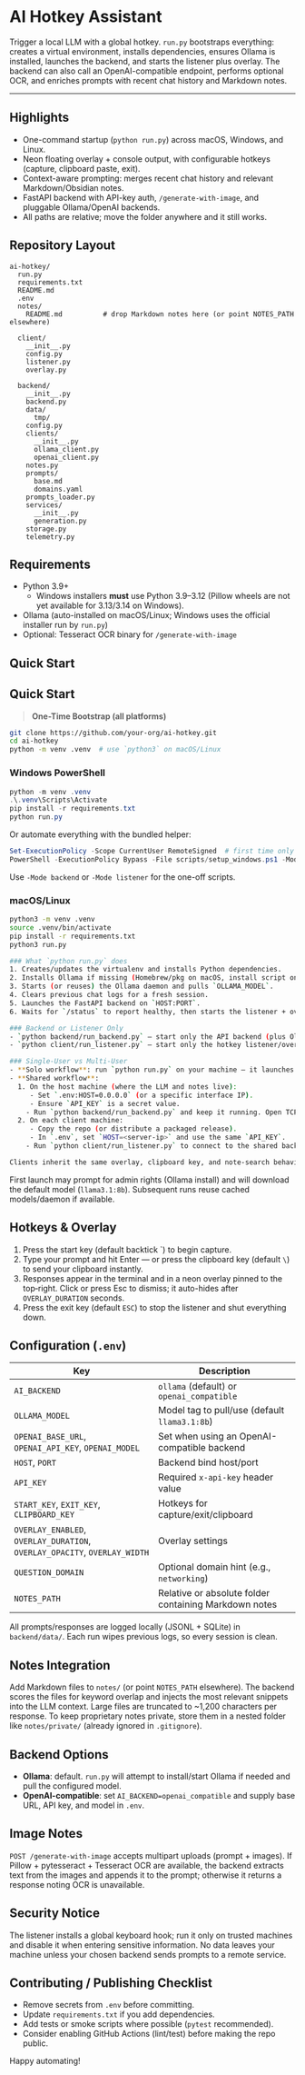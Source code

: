 # AI Hotkey Assistant

Trigger a local LLM with a global hotkey. `run.py` bootstraps everything: creates a virtual environment, installs dependencies, ensures Ollama is installed, launches the backend, and starts the listener plus overlay. The backend can also call an OpenAI-compatible endpoint, performs optional OCR, and enriches prompts with recent chat history and Markdown notes.

---

## Highlights
- One-command startup (`python run.py`) across macOS, Windows, and Linux.
- Neon floating overlay + console output, with configurable hotkeys (capture, clipboard paste, exit).
- Context-aware prompting: merges recent chat history and relevant Markdown/Obsidian notes.
- FastAPI backend with API-key auth, `/generate-with-image`, and pluggable Ollama/OpenAI backends.
- All paths are relative; move the folder anywhere and it still works.

## Repository Layout
```
ai-hotkey/
  run.py
  requirements.txt
  README.md
  .env
  notes/
    README.md          # drop Markdown notes here (or point NOTES_PATH elsewhere)

  client/
    __init__.py
    config.py
    listener.py
    overlay.py

  backend/
    __init__.py
    backend.py
    data/
      tmp/
    config.py
    clients/
      __init__.py
      ollama_client.py
      openai_client.py
    notes.py
    prompts/
      base.md
      domains.yaml
    prompts_loader.py
    services/
      __init__.py
      generation.py
    storage.py
    telemetry.py
```

## Requirements
- Python 3.9+
  - Windows installers **must** use Python 3.9–3.12 (Pillow wheels are not yet available for 3.13/3.14 on Windows).
- Ollama (auto-installed on macOS/Linux; Windows uses the official installer run by `run.py`)
- Optional: Tesseract OCR binary for `/generate-with-image`

## Quick Start

## Quick Start

> **One-Time Bootstrap (all platforms)**
```bash
git clone https://github.com/your-org/ai-hotkey.git
cd ai-hotkey
python -m venv .venv  # use `python3` on macOS/Linux
```

### Windows PowerShell
```powershell
python -m venv .venv
.\.venv\Scripts\Activate
pip install -r requirements.txt
python run.py
```

Or automate everything with the bundled helper:

```powershell
Set-ExecutionPolicy -Scope CurrentUser RemoteSigned  # first time only
PowerShell -ExecutionPolicy Bypass -File scripts/setup_windows.ps1 -Mode full
```

Use `-Mode backend` or `-Mode listener` for the one-off scripts.

### macOS/Linux
```bash
python3 -m venv .venv
source .venv/bin/activate
pip install -r requirements.txt
python3 run.py

### What `python run.py` does
1. Creates/updates the virtualenv and installs Python dependencies.
2. Installs Ollama if missing (Homebrew/pkg on macOS, install script on Linux; Windows uses the official installer).
3. Starts (or reuses) the Ollama daemon and pulls `OLLAMA_MODEL`.
4. Clears previous chat logs for a fresh session.
5. Launches the FastAPI backend on `HOST:PORT`.
6. Waits for `/status` to report healthy, then starts the listener + overlay.

### Backend or Listener Only
- `python backend/run_backend.py` — start only the API backend (plus Ollama daemon). The script stays running until you press Ctrl+C.
- `python client/run_listener.py` — start only the hotkey listener/overlay. Ensure the backend is already reachable on `HOST:PORT` before launching.

### Single-User vs Multi-User
- **Solo workflow**: run `python run.py` on your machine — it launches both backend and listener locally.
- **Shared workflow**:
  1. On the host machine (where the LLM and notes live):
     - Set `.env:HOST=0.0.0.0` (or a specific interface IP).
     - Ensure `API_KEY` is a secret value.
    - Run `python backend/run_backend.py` and keep it running. Open TCP port `PORT` (default `8000`) in your firewall.
  2. On each client machine:
     - Copy the repo (or distribute a packaged release).
     - In `.env`, set `HOST=<server-ip>` and use the same `API_KEY`.
    - Run `python client/run_listener.py` to connect to the shared backend.

Clients inherit the same overlay, clipboard key, and note-search behaviour, but only the host needs the Ollama installation and Markdown vault.
```

First launch may prompt for admin rights (Ollama install) and will download the default model (`llama3.1:8b`). Subsequent runs reuse cached models/daemon if available.

## Hotkeys & Overlay
1. Press the start key (default backtick `) to begin capture.
2. Type your prompt and hit Enter — or press the clipboard key (default `\`) to send your clipboard instantly.
3. Responses appear in the terminal and in a neon overlay pinned to the top‑right. Click or press Esc to dismiss; it auto-hides after `OVERLAY_DURATION` seconds.
4. Press the exit key (default `ESC`) to stop the listener and shut everything down.

## Configuration (`.env`)
| Key | Description |
|-----|-------------|
| `AI_BACKEND` | `ollama` (default) or `openai_compatible` |
| `OLLAMA_MODEL` | Model tag to pull/use (default `llama3.1:8b`) |
| `OPENAI_BASE_URL`, `OPENAI_API_KEY`, `OPENAI_MODEL` | Set when using an OpenAI-compatible backend |
| `HOST`, `PORT` | Backend bind host/port |
| `API_KEY` | Required `x-api-key` header value |
| `START_KEY`, `EXIT_KEY`, `CLIPBOARD_KEY` | Hotkeys for capture/exit/clipboard |
| `OVERLAY_ENABLED`, `OVERLAY_DURATION`, `OVERLAY_OPACITY`, `OVERLAY_WIDTH` | Overlay settings |
| `QUESTION_DOMAIN` | Optional domain hint (e.g., `networking`) |
| `NOTES_PATH` | Relative or absolute folder containing Markdown notes |

All prompts/responses are logged locally (JSONL + SQLite) in `backend/data/`. Each run wipes previous logs, so every session is clean. 

## Notes Integration
Add Markdown files to `notes/` (or point `NOTES_PATH` elsewhere). The backend scores the files for keyword overlap and injects the most relevant snippets into the LLM context. Large files are truncated to ~1,200 characters per response. To keep proprietary notes private, store them in a nested folder like `notes/private/` (already ignored in `.gitignore`).

## Backend Options
- **Ollama**: default. `run.py` will attempt to install/start Ollama if needed and pull the configured model.
- **OpenAI-compatible**: set `AI_BACKEND=openai_compatible` and supply base URL, API key, and model in `.env`.

## Image Notes
`POST /generate-with-image` accepts multipart uploads (prompt + images). If Pillow + pytesseract + Tesseract OCR are available, the backend extracts text from the images and appends it to the prompt; otherwise it returns a response noting OCR is unavailable.

## Security Notice
The listener installs a global keyboard hook; run it only on trusted machines and disable it when entering sensitive information. No data leaves your machine unless your chosen backend sends prompts to a remote service.

## Contributing / Publishing Checklist
- Remove secrets from `.env` before committing.
- Update `requirements.txt` if you add dependencies.
- Add tests or smoke scripts where possible (`pytest` recommended).
- Consider enabling GitHub Actions (lint/test) before making the repo public.

Happy automating!
